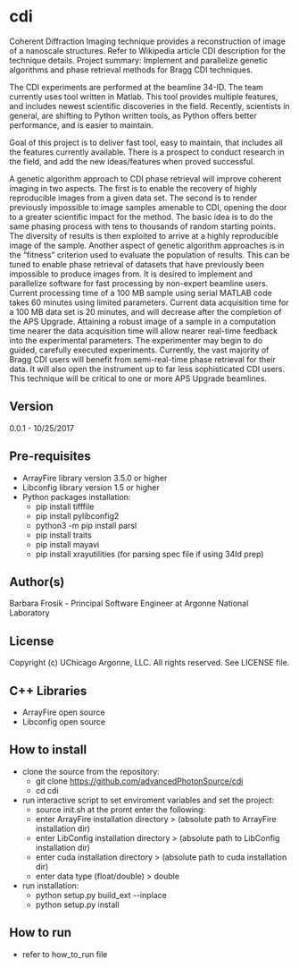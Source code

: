 cdi
===
Coherent Diffraction Imaging technique provides a reconstruction of image of a nanoscale structures. Refer to Wikipedia article CDI description for the technique details.
Project summary: Implement and parallelize genetic algorithms and phase retrieval methods for Bragg CDI techniques.

The CDI experiments are performed at the beamline 34-ID. The team currently uses tool written in Matlab. This tool provides multiple features, and includes newest scientific discoveries in the field. Recently, scientists in general, are shifting to Python written tools, as Python offers better performance, and is easier to maintain.

Goal of this project is to deliver fast tool, easy to maintain, that includes all the features currently available. There is a prospect to conduct research in the field, and add the new ideas/features when proved successful.
 
A genetic algorithm approach to CDI phase retrieval will improve coherent imaging in two aspects. The first is to enable the recovery of highly reproducible images from a given data set. The second is to render previously impossible to image samples amenable to CDI, opening the door to a greater scientific impact for the method. The basic idea is to do the same phasing process with tens to thousands of random starting points. The diversity of results is then exploited to arrive at a highly reproducible image of the sample. Another aspect of genetic algorithm approaches is in the “fitness” criterion used to evaluate the population of results. This can be tuned to enable phase retrieval of datasets that have previously been impossible to produce images from.
It is desired to implement and parallelize software for fast processing by non-expert beamline users. Current processing time of a 100 MB sample using serial MATLAB code takes 60 minutes using limited parameters. Current data acquisition time for a 100 MB data set is 20 minutes, and will decrease after the completion of the APS Upgrade. Attaining a robust image of a sample in a computation time nearer the data acquisition time will allow nearer real-time feedback into the experimental parameters. The experimenter may begin to do guided, carefully executed experiments. Currently, the vast majority of Bragg CDI users will benefit from semi-real-time phase retrieval for their data. It will also open the instrument up to far less sophisticated CDI users. This technique will be critical to one or more APS Upgrade beamlines.


Version
-------
0.0.1 - 10/25/2017

Pre-requisites
---------------
- ArrayFire library version 3.5.0 or higher
- Libconfig library version 1.5 or higher
- Python packages installation:
  - pip install tifffile
  - pip install pylibconfig2
  - python3 -m pip install parsl
  - pip install traits
  - pip install mayavi
  - pip install xrayutilities (for parsing spec file if using 34Id prep)


Author(s)
-------
Barbara Frosik - Principal Software Engineer at Argonne National Laboratory

License
-------
Copyright (c) UChicago Argonne, LLC. All rights reserved.
See LICENSE file.

C++ Libraries
-------------
- ArrayFire open source
- Libconfig open source

How to install
-----------
- clone the source from the repository: 
  - git clone https://github.com/advancedPhotonSource/cdi
  - cd cdi
- run interactive script to set enviroment variables and set the project:
  - source init.sh
  at the promt enter the following:
  - enter ArrayFire installation directory > (absolute path to ArrayFire installation dir)
  - enter LibConfig installation directory > (absolute path to LibConfig installation dir)
  - enter cuda installation directory > (absolute path to cuda installation dir)
  - enter data type (float/double) > double
- run installation:
  - python setup.py build_ext --inplace
  - python setup.py install
 
How to run
----------
- refer to how_to_run file
